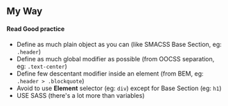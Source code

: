 ##  My Way

#### Read Good practice

- Define as much plain object as you can (like SMACSS Base Section, eg: `.header`)
- Define as much global modifier as possible (from OOCSS separation, eg: `.text-center`)
- Define few descentant modifier inside an element (from BEM, eg: `.header > .blockquote`)
- Avoid to use **Element** selector (eg: `div`) except for Base Section (eg: `h1`)
- USE SASS (there's a lot more than variables)
